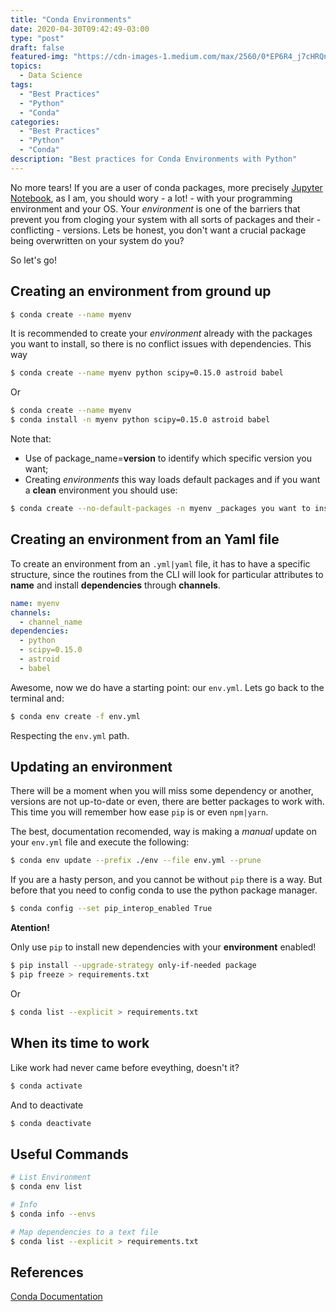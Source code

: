 ```yaml
---
title: "Conda Environments"
date: 2020-04-30T09:42:49-03:00
type: "post"
draft: false
featured-img: "https://cdn-images-1.medium.com/max/2560/0*EP6R4_j7cHRQnx8z"
topics:
  - Data Science
tags:
  - "Best Practices"
  - "Python"
  - "Conda"
categories:
  - "Best Practices"
  - "Python"
  - "Conda"
description: "Best practices for Conda Environments with Python"
---
```


No more tears!
If you are a user of conda packages, more precisely [Jupyter Notebook](), as I am, you should wory - a lot! - with your programming environment and your OS. Your _environment_ is one of the barriers that prevent you from cloging your system with all sorts of packages and their - conflicting - versions. Lets be honest, you don't want a crucial package being overwritten on your system do you?

So let's go!

<!--!more-->

## Creating an environment from ground up

```bash
$ conda create --name myenv
```

It is recommended to create your _environment_ already with the packages you want to install, so there is no conflict issues with dependencies. This way

```bash
$ conda create --name myenv python scipy=0.15.0 astroid babel
```

Or

```bash
$ conda create --name myenv
$ conda install -n myenv python scipy=0.15.0 astroid babel
```

Note that:

- Use of package_name=**version** to identify which specific version you want;
- Creating _environments_ this way loads default packages and if you want a **clean** environment you should use:

```bash
$ conda create --no-default-packages -n myenv _packages you want to install_
```

## Creating an environment from an Yaml file

To create an environment from an `.yml|yaml` file, it has to have a specific structure, since the routines from the CLI will look for particular attributes to **name** and install **dependencies** through **channels**.

```yaml
name: myenv
channels:
  - channel_name
dependencies:
  - python
  - scipy=0.15.0
  - astroid
  - babel
```

Awesome, now we do have a starting point: our `env.yml`. Lets go back to the terminal and:

```bash
$ conda env create -f env.yml
```

Respecting the `env.yml` path.

## Updating an environment

There will be a moment when you will miss some dependency or another, versions are not up-to-date or even, there are better packages to work with. This time you will remember how ease `pip` is or even `npm|yarn`.

The best, documentation recomended, way is making a _manual_ update on your `env.yml` file and execute the following:

```bash
$ conda env update --prefix ./env --file env.yml --prune
```

If you are a hasty person, and you cannot be without `pip` there is a way. But before that you need to config conda to use the python package manager.

```bash
$ conda config --set pip_interop_enabled True
```

**Atention!**

Only use `pip` to install new dependencies with your **environment** enabled!

```bash
$ pip install --upgrade-strategy only-if-needed package
$ pip freeze > requirements.txt
```

Or

```bash
$ conda list --explicit > requirements.txt
```

## When its time to work

Like work had never came before eveything, doesn't it?

```bash
$ conda activate
```

And to deactivate

```bash
$ conda deactivate
```

## Useful Commands

```bash
# List Environment
$ conda env list

# Info
$ conda info --envs

# Map dependencies to a text file
$ conda list --explicit > requirements.txt
```

## References

[Conda Documentation](https://docs.conda.io/projects/conda/en/latest/user-guide/tasks/manage-environments.html)
